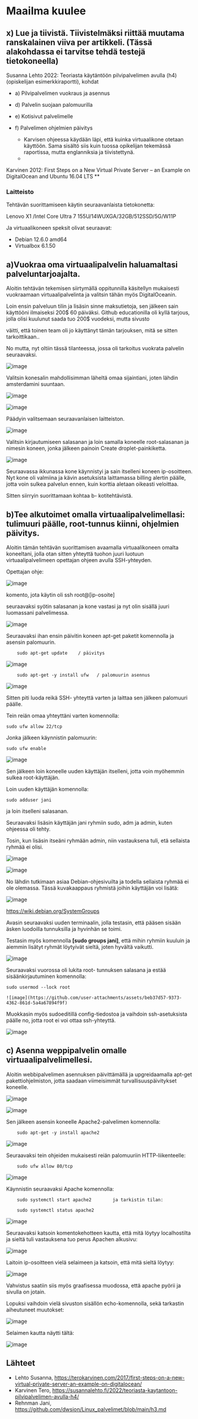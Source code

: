 # Maailma kuulee #


## x) Lue ja tiivistä. Tiivistelmäksi riittää muutama ranskalainen viiva per artikkeli. (Tässä alakohdassa ei tarvitse tehdä testejä tietokoneella)
Susanna Lehto 2022: Teoriasta käytäntöön pilvipalvelimen avulla (h4) (opiskelijan esimerkkiraportti), kohdat
- a) Pilvipalvelimen vuokraus ja asennus
- d) Palvelin suojaan palomuurilla
- e) Kotisivut palvelimelle
- f) Palvelimen ohjelmien päivitys

  - Karvisen ohjeessa käydään läpi, että kuinka virtuaalikone otetaan käyttöön. Sama sisältö siis kuin tuossa opikelijan tekemässä raportissa, mutta englanniksia ja tiivistettynä.
  - 
Karvinen 2012: First Steps on a New Virtual Private Server – an Example on DigitalOcean and Ubuntu 16.04 LTS **

### Laitteisto 

Tehtävän suorittamiseen käytin seuraavanlaista tietokonetta: 

Lenovo X1 /Intel Core Ultra 7 155U/14WUXGA/32GB/512SSD/5G/W11P

Ja virtuaalikoneen speksit olivat seuraavat: 
-	Debian 12.6.0 amd64
-	Virtualbox 6.1.50

## a)Vuokraa oma virtuaalipalvelin haluamaltasi palveluntarjoajalta. ##

Aloitin tehtävän tekemisen  siirtymällä oppitunnilla käsitellyn mukaisesti vuokraamaan virtuaalipalvelinta ja valitsin tähän myös DigitalOceanin.

Loin ensin palveluun tilin ja lisäsin sinne maksutietoja, sen jälkeen sain käyttööni ilmaiseksi 200$ 60 päiväksi. Github educationilla oli kyllä tarjous, jolla olisi kuulunut saada tuo 200$ vuodeksi, mutta sivusto

väitti, että toinen team oli jo käyttänyt tämän tarjouksen, mitä se sitten tarkoittikaan..

No mutta, nyt oltiin tässä tilanteessa, jossa oli tarkoitus vuokrata palvelin seuraavaksi.

![image](https://github.com/user-attachments/assets/bc7caa52-5490-41ef-ae40-2f2cf0b06879)

Valitsin konesalin mahdollisimman läheltä omaa sijaintiani, joten lähdin amsterdamini suuntaan.

![image](https://github.com/user-attachments/assets/66b1aa09-5b52-443f-a285-5bbd190da371)

![image](https://github.com/user-attachments/assets/bcdadd0f-8344-4497-9434-4de64eaf7350)

Päädyin valitsemaan seuraavanlaisen laitteiston.

![image](https://github.com/user-attachments/assets/e9a0ced0-9537-4898-b8cc-33f652dd59a9)

Valitsin kirjautumiseen salasanan ja loin samalla koneelle root-salasanan ja nimesin koneen, jonka jälkeen painoin Create droplet-painkiketta.

![image](https://github.com/user-attachments/assets/eea49b8e-7101-4161-a9aa-a0895cde6d5b)

Seuraavassa ikkunassa kone käynnistyi ja sain itselleni koneen ip-osoitteen. Nyt kone oli valmiina ja kävin asetuksista laittamassa billing alertin päälle, jotta voin sulkea palvelun ennen, kuin korttia aletaan oikeasti veloittaa.


Sitten siirryin suorittamaan kohtaa b- kotitehtävistä.


## b)Tee alkutoimet omalla virtuaalipalvelimellasi: tulimuuri päälle, root-tunnus kiinni, ohjelmien päivitys. ##

Aloitin tämän tehtävän suorittamisen avaamalla virtuaalikoneen omalta koneeltani, jolla otan sitten yhteyttä tuohon juuri luotuun virtuaalipalvelimeen opettajan ohjeen avulla SSH-yhteyden.

Opettajan ohje:

![image](https://github.com/user-attachments/assets/1769f141-4690-4459-a068-3b73ab07d76a)


komento, jota käytin oli
        ssh root@[ip-osoite] 

seuraavaksi syötin salasanan ja kone vastasi ja nyt olin sisällä juuri luomassani palvelimessa.

![image](https://github.com/user-attachments/assets/79041b61-a617-4142-9254-163ad13949da)

Seuraavaksi ihan ensin päivitin koneen apt-get paketit komennolla ja asensin palomuurin.

        sudo apt-get update    / päivitys

![image](https://github.com/user-attachments/assets/794529b7-e3c7-47b3-8f68-281871e804be)


        sudo apt-get -y install ufw   / palomuurin asennus

![image](https://github.com/user-attachments/assets/57432dcf-e857-4b95-9096-cc41f96592b8)


Sitten piti luoda reikä SSH- yhteyttä varten ja laittaa sen jälkeen palomuuri päälle. 

Tein reiän omaa yhteyttäni varten komennolla:

    sudo ufw allow 22/tcp

Jonka jälkeen käynnistin palomuurin:

    sudo ufw enable

![image](https://github.com/user-attachments/assets/99c5f8a1-659c-490c-95c5-4d3524101739)

Sen jälkeen loin koneelle uuden käyttäjän itselleni, jotta voin myöhemmin sulkea root-käyttäjän.

Loin uuden käyttäjän komennolla:

    sudo adduser jani

ja loin itselleni salasanan.

Seuraavaksi lisäsin käyttäjän jani ryhmiin sudo, adm ja admin, kuten ohjeessa oli tehty.

Tosin, kun lisäsin itseäni ryhmään admin, niin vastauksena tuli, etä sellaista ryhmää ei olisi.

![image](https://github.com/user-attachments/assets/ab865cd3-875c-4670-829d-8d5a20c37d2f)

![image](https://github.com/user-attachments/assets/a64cf2cf-d174-4a89-8418-a933fc20f15a)

No lähdin tutkimaan asiaa Debian-ohjesivuilta ja todella sellaista ryhmää ei ole olemassa. Tässä kuvakaappaus ryhmistä joihin käyttäjän voi lisätä:

![image](https://github.com/user-attachments/assets/07f58ab1-6fe3-4308-801b-598a39a593ce)

  https://wiki.debian.org/SystemGroups

  
Avasin seuraavaksi uuden terminaalin, jolla testasin, että pääsen sisään äsken luodoilla tunnuksilla ja hyvinhän se toimi.

Testasin myös komennolla **[sudo groups jani]**, että mihin ryhmiin kuuluin ja aiemmin lisätyt ryhmät löytyivät sieltä, joten hyvältä vaikutti.

![image](https://github.com/user-attachments/assets/31afe767-e825-455c-bffe-a35c06eabcb5)

Seuraavaksi vuorossa oli lukita root- tunnuksen salasana ja estää sisäänkirjautuminen komennolla:

    sudo usermod --lock root

    ![image](https://github.com/user-attachments/assets/beb37d57-9373-4362-861d-5a4a67894f9f)

Muokkasin myös sudoeditillä config-tiedostoa ja vaihdoin ssh-asetuksista päälle no, jotta root ei voi ottaa ssh-yhteyttä.

![image](https://github.com/user-attachments/assets/486991a2-a1b4-44a2-99f2-952026d79e80)



## c) Asenna weppipalvelin omalle virtuaalipalvelimellesi. ##

Aloitin webbipalvelimen asennuksen päivittämällä ja upgreidaamalla apt-get pakettiohjelmiston, jotta saadaan viimeisimmät turvallisuuspäivitykset koneelle.

![image](https://github.com/user-attachments/assets/bdb9abbc-b563-4cec-a24b-7312a5e73ef5)

![image](https://github.com/user-attachments/assets/49906e4d-73ac-41a0-aace-a87d737f2e32)

Sen jälkeen asensin koneelle Apache2-palvelimen komennolla:

        sudo apt-get -y install apache2

  ![image](https://github.com/user-attachments/assets/6b180611-f33e-4be9-ba53-8aeea7bb828b)

Seuraavaksi tein ohjeiden mukaisesti reiän palomuuriin HTTP-liikenteelle:

        sudo ufw allow 80/tcp

![image](https://github.com/user-attachments/assets/79e52b0f-b7a1-4ba4-9244-660e3beba2f6)

Käynnistin seuraavaksi Apache komennolla:

        sudo systemctl start apache2        ja tarkistin tilan:

        sudo systemctl status apache2

![image](https://github.com/user-attachments/assets/f4b5448e-55a3-47cf-baa6-f11c6e70dc42)

Seuraavaksi katsoin komentokehotteen kautta, että mitä löytyy localhostilta ja sieltä tuli vastauksena tuo perus Apachen alkusivu:

![image](https://github.com/user-attachments/assets/5328cc46-ca13-478f-b2ad-2b00671b05f1)

Laitoin ip-osoitteen vielä selaimeen ja katsoin, että mitä sieltä löytyy:

![image](https://github.com/user-attachments/assets/47ed0de7-0306-4e44-a521-3f21eda838c6)

Vahvistus saatiin siis myös graafisessa muodossa, että apache pyörii ja sivulla on jotain.

Lopuksi vaihdoin vielä sivuston sisällön echo-komennolla, sekä tarkastin aiheutuneet muutokset:

![image](https://github.com/user-attachments/assets/70dd96fd-aee6-45b9-883e-b18ee0111c8a)

Selaimen kautta näytti tältä:

![image](https://github.com/user-attachments/assets/436218d7-556e-42a4-95ec-ee289fca4c98)



## Lähteet ##

- Lehto Susanna, https://terokarvinen.com/2017/first-steps-on-a-new-virtual-private-server-an-example-on-digitalocean/
- Karvinen Tero, https://susannalehto.fi/2022/teoriasta-kaytantoon-pilvipalvelimen-avulla-h4/
- Rehnman Jani,  https://github.com/dwsion/Linux_palvelimet/blob/main/h3.md







